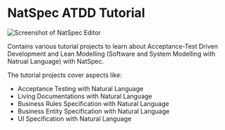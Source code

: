 NatSpec ATDD Tutorial
=======

![Screenshot of NatSpec Editor](http://nat-spec.com/img/screens_500x280/natspec_editor.png)

Contains various tutorial projects to learn about Acceptance-Test Driven Development and Lean Modelling (Software and System Modelling with Natrual Language) with NatSpec.

The tutorial projects cover aspects like:

* Acceptance Testing with Natural Language
* Living Documentations with Natural Language
* Business Rules Specification with Natural Language
* Business Entity Specification with Natural Language
* UI Specification with Natural Language
